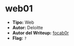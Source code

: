 # web01 #

- **Tipo:** Web
- **Autor:** Deloitte
- **Autor del Writeup:** [focab0r](https://github.com/focab0r)
- **Flag:** `?`

